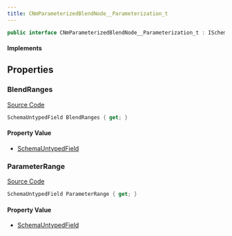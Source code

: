 ```yaml
---
title: CNmParameterizedBlendNode__Parameterization_t
---
```


```csharp
public interface CNmParameterizedBlendNode__Parameterization_t : ISchemaClass<CNmParameterizedBlendNode__Parameterization_t>, ISchemaField, ISchemaClass, INativeHandle
```

#### Implements

## Properties

### BlendRanges

[Source Code](https://github.com/swiftly-solution/swiftlys2/blob/main/managed/src/SwiftlyS2.Generated/Schemas/Interfaces/CNmParameterizedBlendNode__Parameterization_t.cs#L18)

```csharp
SchemaUntypedField BlendRanges { get; }
```

#### Property Value

- [SchemaUntypedField](/docs/api/shared/schemas/schemauntypedfield)

### ParameterRange

[Source Code](https://github.com/swiftly-solution/swiftlys2/blob/main/managed/src/SwiftlyS2.Generated/Schemas/Interfaces/CNmParameterizedBlendNode__Parameterization_t.cs#L21)

```csharp
SchemaUntypedField ParameterRange { get; }
```

#### Property Value

- [SchemaUntypedField](/docs/api/shared/schemas/schemauntypedfield)

